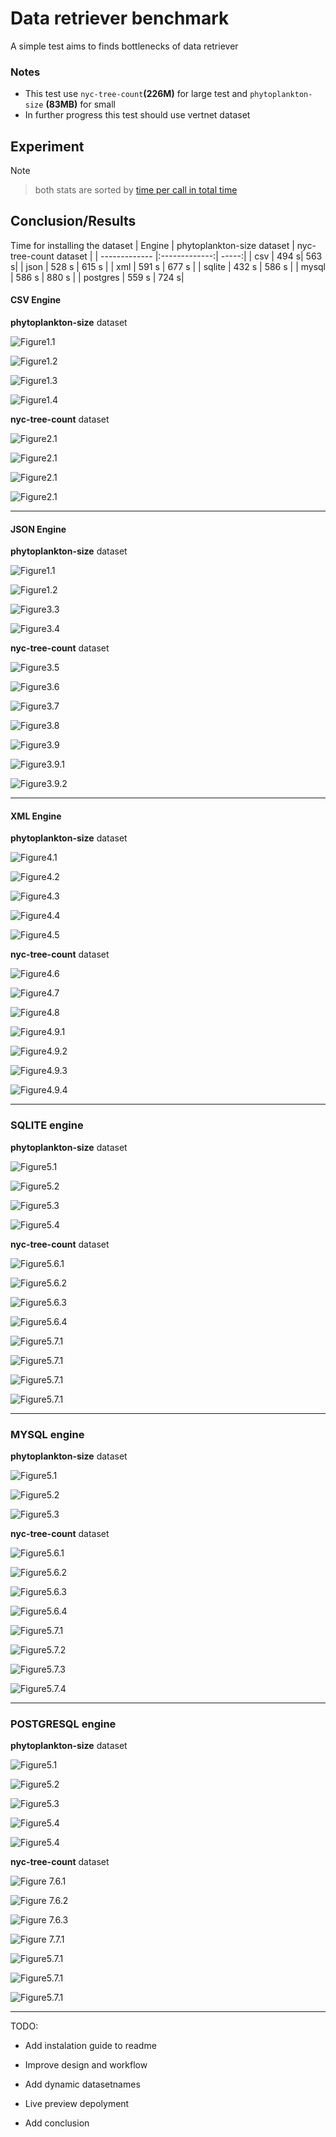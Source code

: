 # Data retriever benchmark

A simple test aims to finds bottlenecks of data retriever


### Notes
- This test use `nyc-tree-count`__(226M)__ for large test and `phytoplankton-size` __(83MB)__ for small
- In further progress this test should use vertnet dataset

## Experiment

Note
> both stats are sorted by [time per call in total time](https://jiffyclub.github.io/snakeviz/#interpreting-results)


## Conclusion/Results

Time for installing the dataset
| Engine        | phytoplankton-size dataset    | nyc-tree-count dataset  |
| ------------- |:-------------:| -----:|
| csv      | 494 s| 563 s|
| json      | 528 s  |  615 s |
| xml | 591 s |    677 s |
| sqlite | 432 s  | 586 s |
| mysql |  586 s |  880 s |
| postgres | 559 s |  724 s|





#### CSV Engine


__phytoplankton-size__ dataset 

![Figure1.1](screenshots/csv_small_1.png)

![Figure1.2](screenshots/csv_small_2.png)

![Figure1.3](screenshots/csv_small_3.png)

![Figure1.4](screenshots/csv_small_4.png)


__nyc-tree-count__  dataset 


![Figure2.1](screenshots/csv_large_1.png)


![Figure2.1](screenshots/csv_large_2.png)
 

![Figure2.1](screenshots/csv_small_stats.png)

![Figure2.1](screenshots/csv_large_stats.png)


-----------------------------------------------------

#### JSON Engine

__phytoplankton-size__ dataset 

![Figure1.1](screenshots/json_small_1.png)

![Figure1.2](screenshots/json_small_2.png)

![Figure3.3](screenshots/json_small_3.png)

![Figure3.4](screenshots/json_small_4.png)

__nyc-tree-count__  dataset 

![Figure3.5](screenshots/json_large_1.png)

![Figure3.6](screenshots/json_large_2.png)

![Figure3.7](screenshots/json_large_3.png)

![Figure3.8](screenshots/json_large_4.png)

![Figure3.9](screenshots/json_small_stats.png)

![Figure3.9.1](screenshots/json_small_stats_2.png)

![Figure3.9.2](screenshots/json_large_stats_1.png)


--------------------------------------------------------


#### XML Engine

__phytoplankton-size__ dataset 

![Figure4.1](screenshots/xml_small_1.png)

![Figure4.2](screenshots/xml_small_2.png)

![Figure4.3](screenshots/xml_small3.png)

![Figure4.4](screenshots/xml_small_4.png)

![Figure4.5](screenshots/xml_small_5.png)

__nyc-tree-count__  dataset 

![Figure4.6](screenshots/xml_large_1.png)

![Figure4.7](screenshots/xml_large_2.png)

![Figure4.8](screenshots/xml_large_3.png)

![Figure4.9.1](screenshots/xml_stats_small.png)

![Figure4.9.2](screenshots/xml_stats_small2.png)

![Figure4.9.3](screenshots/xml_large_stats1.png)

![Figure4.9.4](screenshots/xml_large_stats2.png)



------------------------------------


### SQLITE engine

__phytoplankton-size__ dataset 

![Figure5.1](screenshots/sqlite_small_1.png)

![Figure5.2](screenshots/sqlite_small_2.png)

![Figure5.3](screenshots/sqlite_small_3.png)

![Figure5.4](screenshots/sqlite_small_4.png)

__nyc-tree-count__  dataset 

![Figure5.6.1](screenshots/sqlite_large_1.png)

![Figure5.6.2](screenshots/sqlite_large_2.png)

![Figure5.6.3](screenshots/sqlite_large_3.png)

![Figure5.6.4](screenshots/sqlite_large_4.png)

![Figure5.7.1](screenshots/sqlite_stats_1.png)

![Figure5.7.1](screenshots/sqlite_stats_2.png)

![Figure5.7.1](screenshots/sqlite_stats_3.png)

![Figure5.7.1](screenshots/sqlite_stats_4.png)


--------------------------------------

### MYSQL engine

__phytoplankton-size__ dataset 

![Figure5.1](screenshots/mysql_small_1.png)

![Figure5.2](screenshots/mysql_small_2.png)

![Figure5.3](screenshots/mysql_small_3.png)


__nyc-tree-count__  dataset 

![Figure5.6.1](screenshots/mysql_large_1.png)

![Figure5.6.2](screenshots/mysql_large_2.png)

![Figure5.6.3](screenshots/mysql_large_3.png)

![Figure5.6.4](screenshots/mysql_large_4.png)

![Figure5.7.1](screenshots/mysql_stats_1.png)

![Figure5.7.2](screenshots/mysql_stats_2.png)

![Figure5.7.3](screenshots/mysql_stats_3.png)

![Figure5.7.4](screenshots/mysql_stats_4.png)


--------------------------------------



### POSTGRESQL engine

__phytoplankton-size__ dataset 

![Figure5.1](screenshots/postgres_small_1.png)

![Figure5.2](screenshots/postgres_small_2.png)

![Figure5.3](screenshots/postgres_small_3.png)

![Figure5.4](screenshots/postgres_small_4.png)

![Figure5.4](screenshots/postgres_small_5.png)


__nyc-tree-count__  dataset 

![Figure 7.6.1](screenshots/postgres_large_1.png)

![Figure 7.6.2](screenshots/postgres_large_2.png)

![Figure 7.6.3](screenshots/postgres_large_3.png)

![Figure 7.7.1](screenshots/postgres_stats_1.png)

![Figure5.7.1](screenshots/postgres_stats_2.png)

![Figure5.7.1](screenshots/postgres_stats_3.png)

![Figure5.7.1](screenshots/postgres_stats_4.png)

-------------------------------------


TODO:

- Add instalation guide to readme

- Improve design and workflow

- Add dynamic datasetnames 

- Live preview depolyment

- Add conclusion